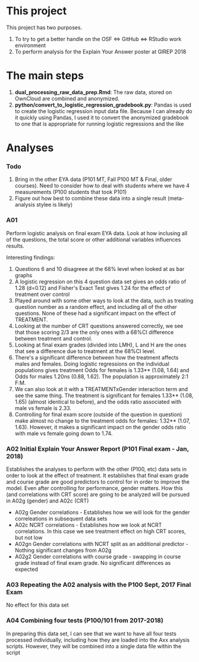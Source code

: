 # This project

This project has two purposes. 
1. To try to get a better handle on the OSF <=>  GitHub <=> RStudio work environment
1. To perform analysis for the Explain Your Answer poster at GIREP 2018

# The main steps

1. __dual_processing_raw_data_prep.Rmd__: The raw data, stored on OwnCloud are combined and anonymized.
1. __python/convert_to_logistic_regression_gradebook.py__: Pandas is used to create the logistic regression input data file. Because I can already do it quickly using Pandas, I used it to convert the anonymized gradebook to one that is appropriate for running logistic regressions and the like

# Analyses

### Todo
1. Bring in the other EYA data (P101 MT, Fall P100 MT & Final, older courses). Need to consider how to deal with students where we have 4 measurements (P100 students that took P101)
1. Figure out how best to combine these data into a single result (meta-analysis stylee is likely)

### A01 

Perform logistic analysis on final exam EYA data. Look at how inclusing all of the questions, the total score or other additional variables influences results.

Interesting findings:
1. Questions 6 and 10 disagreee at the 68% level when looked at as bar graphs
1. A logistic regression on this 4 question data set gives an odds ratio of 1.28 (d=0.12) and Fisher's Exact Test gives 1.24 for the effect of treatment over control
1. Played around with some other ways to look at the data, such as treating question number as a random effect, and including all of the other questions. None of these had a significant impact on the effect of TREATMENT.
1. Looking at the number of CRT questions answered correctly, we see that those scoring 2/3 are the only ones with a 68%CI difference between treatment and control. 
1. Looking at final exam grades (divided into LMH), L and H are the ones that see a difference due to treatment at the 68%CI level. 
1. There's a significant difference between how the treatment affects males and females. Doing logistic regressions on the individual populations gives treatment Odds for females is 1.33** (1.08, 1.64) and Odds for males 1.20ns (0.88, 1.62). The population is approximately 2:1 F:M.
1. We can also look at it with a TREATMENTxGender interaction term and see the same thing. The treatment is significant for females 1.33** (1.08, 1.65) (almost identical to before), and the odds ratio associated with male vs female is 2.33.
1. Controlling for final exam score (outside of the question in question) make almost no change to the treatment odds for females: 1.32** (1.07, 1.63). However, it makes a significant impact on the gender odds ratio with male vs female going down to 1.74.

### A02 Initial Explain Your Answer Report (P101 Final exam - Jan, 2018)

Establishes the analyses to perform with the other (P100, etc) data sets in order to look at the effect of treatment. It establishes that final exam grade and course grade are good predictors to control for in order to improve the model. Even after controlling for performance, gender matters. How this (and correlations with CRT score) are going to be analyzed will be pursued in A02g (gender) and A02c (CRT)

* A02g Gender correlations - Establishes how we will look for the gender correleations in subsequent data sets
* A02c NCRT correlations - Establishes how we look at NCRT correlations. In this case we see treatment effect on high CRT scores, but not low
* A02gn Gender correlations with NCRT split as an additional predictor - Nothing significant changes from A02g
* A02g2 Gender correlations with course grade - swapping in course grade instead of final exam grade. No significant differences as expected

### A03 Repeating the A02 analysis with the P100 Sept, 2017 Final Exam

No effect for this data set

### A04 Combining four tests (P100/101 from 2017-2018)

In preparing this data set, I can see that we want to have all four tests processed individually, including how they are loaded into the Axx analysis scripts. However, they will be combined into a single data file within the script


